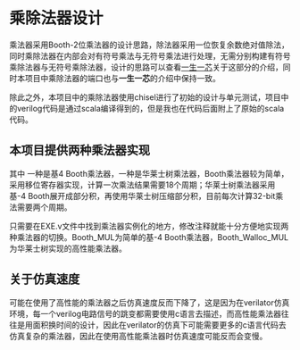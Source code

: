 # **乘除法器设计**


乘法器采用Booth-2位乘法器的设计思路，除法器采用一位恢复余数绝对值除法，同时乘除法器在内部会对有符号乘法与无符号乘法进行处理，无需分别构建有符号乘除法器与无符号乘除法器，设计的思路可以查看[一生一芯](https://ysyx.oscc.cc/docs/advanced/2.8.html)关于这部分的介绍，同时本项目中乘除法器的端口也与**一生一芯**的介绍中保持一致。

除此之外，本项目中的乘除法器使用chisel进行了初始的设计与单元测试，项目中的verilog代码是通过scala编译得到的，但是我也在代码后面附上了原始的scala代码。

## 本项目提供两种乘法器实现
 其中 一种是基4 Booth乘法器，一种是华莱士树乘法器，Booth乘法器较为简单，采用移位寄存器实现，计算一次乘法结果需要18个周期；华莱士树乘法器采用基-4 Booth展开成部分积，再使用华莱士树压缩部分积，目前每次计算32-bit乘法需要两个周期。
 
 只需要在EXE.v文件中找到乘法器实例化的地方，修改注释就能十分方便地实现两种乘法器的切换。Booth_MUL为简单的基-4 Booth乘法器，Booth_Walloc_MUL为华莱士树实现的高性能乘法器。
 
## **关于仿真速度**
 可能在使用了高性能的乘法器之后仿真速度反而下降了，这是因为在verilator仿真环境，每一个verilog电路信号的跳变都需要使用c语言去描述，而高性能乘法器往往是用面积换时间的设计，因此在verilator的仿真下可能需要更多的c语言代码去仿真复杂的乘法器，因此在使用高性能乘法器时仿真速度可能反而会变慢。
 
 
 
 
